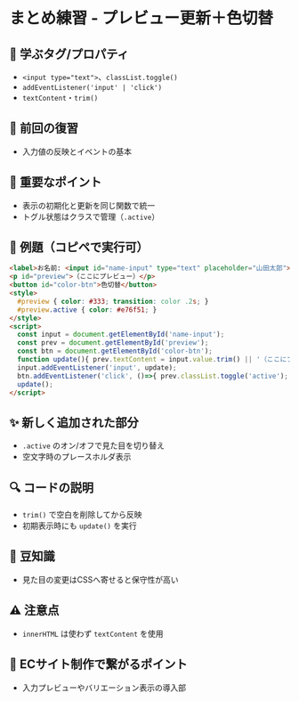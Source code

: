 # まとめ練習 - プレビュー更新＋色切替

## 🧩 **学ぶタグ/プロパティ**
- `<input type="text">`、`classList.toggle()`
- `addEventListener('input' | 'click')`
- `textContent`・`trim()`

## 🔁 **前回の復習**
- 入力値の反映とイベントの基本

## 📌 **重要なポイント**
- 表示の初期化と更新を同じ関数で統一
- トグル状態はクラスで管理（`.active`）

## 🧪 **例題（コピペで実行可）**

```html
<label>お名前: <input id="name-input" type="text" placeholder="山田太郎"></label>
<p id="preview">（ここにプレビュー）</p>
<button id="color-btn">色切替</button>
<style>
  #preview { color: #333; transition: color .2s; }
  #preview.active { color: #e76f51; }
</style>
<script>
  const input = document.getElementById('name-input');
  const prev = document.getElementById('preview');
  const btn = document.getElementById('color-btn');
  function update(){ prev.textContent = input.value.trim() || '（ここにプレビュー）'; }
  input.addEventListener('input', update);
  btn.addEventListener('click', ()=>{ prev.classList.toggle('active'); });
  update();
</script>
```

## ✨ **新しく追加された部分**
- `.active` のオン/オフで見た目を切り替え
- 空文字時のプレースホルダ表示

## 🔍 **コードの説明**
- `trim()` で空白を削除してから反映
- 初期表示時にも `update()` を実行

## 📖 **豆知識**
- 見た目の変更はCSSへ寄せると保守性が高い

## ⚠️ **注意点**
- `innerHTML` は使わず `textContent` を使用

## 🛒 **ECサイト制作で繋がるポイント**
- 入力プレビューやバリエーション表示の導入部
